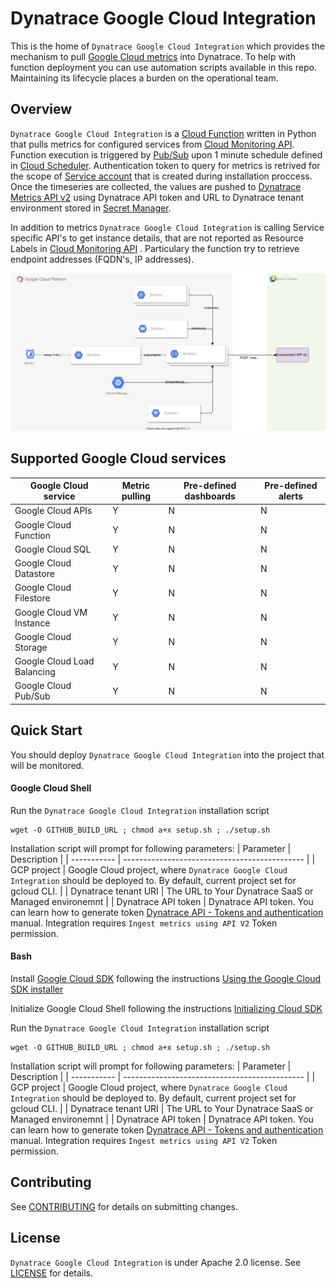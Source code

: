# Dynatrace Google Cloud Integration

This is the home of `Dynatrace Google Cloud Integration` which provides the mechanism to pull [Google Cloud metrics](https://cloud.google.com/monitoring/api/metrics_gcp) into Dynatrace.
To help with function deployment you can use automation scripts available in this repo.
Maintaining its lifecycle places a burden on the operational team.


## Overview
`Dynatrace Google Cloud Integration` is a [Cloud Function](https://cloud.google.com/functions) written in Python that pulls metrics for configured services from [Cloud Monitoring API](https://cloud.google.com/monitoring/api/v3). Function execution is triggered by [Pub/Sub](https://cloud.google.com/pubsub) upon 1 minute schedule defined in [Cloud Scheduler](https://cloud.google.com/scheduler). Authentication token to query for metrics is retrived for the scope of [Service account](https://cloud.google.com/iam/docs/service-accounts) that is created during installation proccess. Once the timeseries are collected, the values are pushed to [Dynatrace Metrics API v2](https://www.dynatrace.com/support/help/dynatrace-api/environment-api/metric-v2/) using Dynatrace API token and URL to Dynatrace tenant environment stored in [Secret Manager](https://cloud.google.com/secret-manager).

In addition to metrics `Dynatrace Google Cloud Integration` is calling Service specific API's to get instance details, that are not reported as Resource Labels in [Cloud Monitoring API](https://cloud.google.com/monitoring/api/v3) .  Particulary the function try to retrieve endpoint addresses (FQDN's, IP addresses).

![Architecture](./img/architecture.svg)

## Supported Google Cloud services
| Google Cloud service                 | Metric pulling | Pre-defined dashboards | Pre-defined alerts |
| --------------------------  | ---- | ---- | ---- |
| Google Cloud APIs           |  Y   |  N   |  N   |
| Google Cloud Function       |  Y   |  N   |  N   |
| Google Cloud SQL            |  Y   |  N   |  N   | 
| Google Cloud Datastore      |  Y   |  N   |  N   |
| Google Cloud Filestore      |  Y   |  N   |  N   |
| Google Cloud VM Instance    |  Y   |  N   |  N   |
| Google Cloud Storage        |  Y   |  N   |  N   |
| Google Cloud Load Balancing |  Y   |  N   |  N   |
| Google Cloud Pub/Sub        |  Y   |  N   |  N   |

## Quick Start
You should deploy `Dynatrace Google Cloud Integration` into the project that will be monitored.


#### Google Cloud Shell

Run the `Dynatrace Google Cloud Integration` installation script
```
wget -O GITHUB_BUILD_URL ; chmod a+x setup.sh ; ./setup.sh
```

Installation script will prompt for following parameters:
| Parameter   | Description                                   |
| ----------- | --------------------------------------------- |
| GCP project | Google Cloud project, where `Dynatrace Google Cloud Integration` should be deployed to. By default, current project set for gcloud CLI. |
| Dynatrace tenant URI | The URL to Your Dynatrace SaaS or Managed environemnt |
| Dynatrace API token | Dynatrace API token. You can learn how to generate token [Dynatrace API - Tokens and authentication](https://www.dynatrace.com/support/help/dynatrace-api/basics/dynatrace-api-authentication) manual. Integration requires `Ingest metrics using API V2` Token permission.



#### Bash
Install [Google Cloud SDK](https://cloud.google.com/sdk/docs) following the instructions [Using the Google Cloud SDK installer](https://cloud.google.com/sdk/docs/downloads-interactive#linux)

Initialize Google Cloud Shell following the instructions [Initializing Cloud SDK](https://cloud.google.com/sdk/docs/initializing)

Run the `Dynatrace Google Cloud Integration` installation script
```
wget -O GITHUB_BUILD_URL ; chmod a+x setup.sh ; ./setup.sh
```

Installation script will prompt for following parameters:
| Parameter   | Description                                   |
| ----------- | --------------------------------------------- |
| GCP project | Google Cloud project, where `Dynatrace Google Cloud Integration` should be deployed to. By default, current project set for gcloud CLI. |
| Dynatrace tenant URI | The URL to Your Dynatrace SaaS or Managed environemnt |
| Dynatrace API token | Dynatrace API token. You can learn how to generate token [Dynatrace API - Tokens and authentication](https://www.dynatrace.com/support/help/dynatrace-api/basics/dynatrace-api-authentication) manual. Integration requires `Ingest metrics using API V2` Token permission.


## Contributing

See [CONTRIBUTING](CONTRIBUTING.md) for details on submitting changes.


## License

`Dynatrace Google Cloud Integration` is under Apache 2.0 license. See [LICENSE](LICENSE) for details.